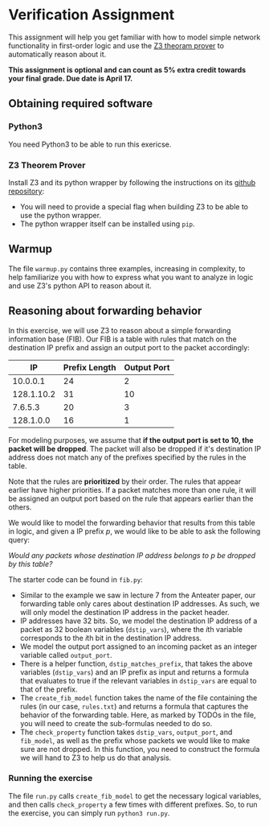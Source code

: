 # Verification Assignment

This assignment will help you get familiar with how to model simple network functionality in first-order logic and use the [Z3 theoram prover](https://github.com/Z3Prover/z3) to automatically reason about it.

**This assignment is optional and can count as 5% extra credit towards your final grade. Due date is April 17.**

## Obtaining required software

### Python3

You need Python3 to be able to run this exericse.

### Z3 Theorem Prover

Install Z3 and its python wrapper by following the instructions on its [github repository](https://github.com/Z3Prover/z3):

- You will need to provide a special flag when building Z3 to be able to use the python wrapper.
- The python wrapper itself can be installed using `pip`.


## Warmup

The file `warmup.py` contains three examples, increasing in complexity, to help familiarize you with how to express what you want to analyze in logic and use Z3's python API to reason about it. 

## Reasoning about forwarding behavior

In this exercise, we will use Z3 to reason about a simple forwarding information base (FIB). Our FIB is a table with rules that match on the destination IP prefix and assign an output port to the packet accordingly:

| IP         | Prefix Length | Output Port |
| -----------|-------------- | ------------| 
| 10.0.0.1   | 24            | 2           |
| 128.1.10.2 | 31            | 10          |
| 7.6.5.3    | 20            | 3           |
| 128.1.0.0  | 16            | 1           |

For modeling purposes, we assume that **if the output port is set to 10, the packet will be dropped**. The packet will also be dropped if it's destination IP address does not match any of the prefixes specified by the rules in the table. 

Note that the rules are **prioritized** by their order. The rules that appear earlier have higher priorities. If a packet matches more than one rule, it will be assigned an output port based on the rule that appears earlier than the others. 

We would like to model the forwarding behavior that results from this table in logic, and given a IP prefix $p$, we would like to be able to ask the following query:

*Would any packets whose destination IP address belongs to p be dropped by this table?*

The starter code can be found in `fib.py`:

- Similar to the example we saw in lecture 7 from the Anteater paper, our forwarding table only cares about destination IP addresses. As such, we will only model the destination IP address in the packet header.
- IP addresses have 32 bits. So, we model the destination IP address of a packet as 32 boolean variables (`dstip_vars`), where the $i$th variable corresponds to the $i$th bit in the destination IP address. 
- We model the output port assigned to an incoming packet as an integer variable called `output_port`. 
- There is a helper function, `dstip_matches_prefix`, that takes the above variables (`dstip_vars`) and an IP prefix as input and returns a formula that evaluates to true if the relevant variables in `dstip_vars` are equal to that of the prefix.
- The `create_fib_model` function takes the name of the file containing the rules (in our case, `rules.txt`) and returns a formula that captures the behavior of the forwarding table. Here, as marked by TODOs in the file, you will need to create the sub-formulas needed to do so.
- The `check_property` function takes `dstip_vars`, `output_port`, and `fib_model`, as well as the prefix whose packets we would like to make sure are not dropped. In this function, you need to construct the formula we will hand to Z3 to help us do that analysis. 

### Running the exercise

The file `run.py` calls `create_fib_model` to get the necessary logical variables, and then calls `check_property` a few times with different prefixes. So, to run the exercise, you can simply run ```python3 run.py```.
